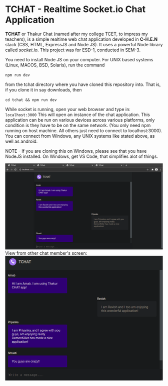 # TCHAT - Realtime Socket.io Chat Application

<b>TCHAT</b> or Thakur Chat (named after my college TCET, to impress my teachers), is a simple realtime web chat application developed in <b>C-H.E.N</b> stack (CSS, HTML, ExpressJS and Node JS). It uses a powerful Node library called <em>socket.io</em>. This project was for ESD-1, conducted in SEM-3.

You need to install Node JS on your computer. For UNIX based systems (Linux, MACOS, BSD, Solaris), run the command

<code>npm run dev</code>

from the tchat directory where you have cloned this repository into. That is, if you clone it in say downloads, then

<code>cd tchat && npm run dev</code>

While socket is running, open your web browser and type in: <code>localhost:3000</code>
This will open an instance of the chat application. This application can be run on various devices across various platforms, only condition is they have to be on the same network. (You only need npm running on host machine. All others just need to connect to localhost:3000). You can connect from Windows, any UNIX systems like stated above, as well as android.

NOTE - If you are cloning this on Windows, please see that you have NodeJS installed. On Windows, get VS Code, that simplifies alot of things.

<img src="assets/tchat-ss.png">
<br>
View from other chat member's screen:
<img src="assets/tchat-ss2.png">
